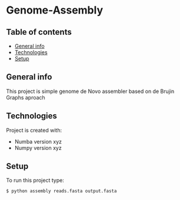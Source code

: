 # Genome-Assembly

## Table of contents
* [General info](#general-info)
* [Technologies](#technologies)
* [Setup](#setup)

## General info
This project is simple genome de Novo assembler based on de Brujin Graphs aproach
	
## Technologies
Project is created with:
* Numba version xyz
* Numpy version xyz
	
## Setup
To run this project type:

```
$ python assembly reads.fasta output.fasta
```

